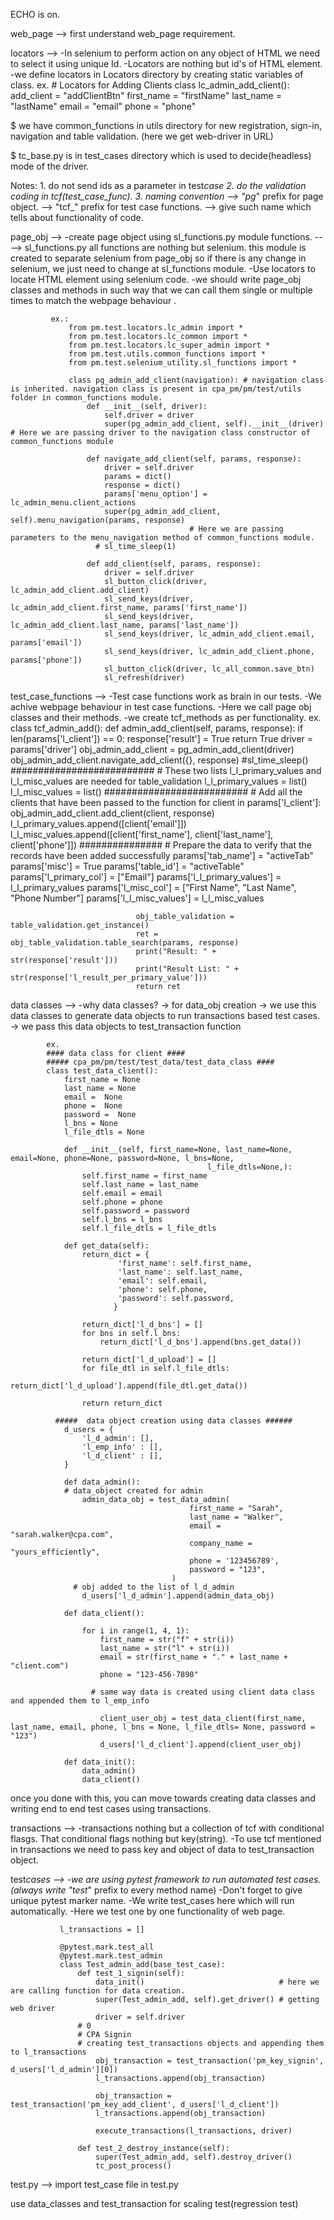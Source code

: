 ECHO is on.

web_page --> first understand web_page requirement.

locators --> -In selenium to perform action on any object of HTML we need to select it using unique Id.
-Locators are nothing but id's of HTML element.
-we define locators in Locators directory by creating static variables of class.
ex. # Locators for Adding Clients
class lc_admin_add_client():
add_client = "addClientBtn"
first_name = "firstName"
last_name = "lastName"
email = "email"
phone = "phone"

$ we have common_functions in utils directory for new registration, sign-in, navigation and table validation. (here we get web-driver in URL)

$ tc_base.py is in test_cases directory which is used to decide(headless) mode of the driver.

Notes: 1. do not send ids as a parameter in test*case 2. do the validation coding in tcf(test_case_func). 3. naming convention --> "pg*" prefix for page object.
--> "tcf\_" prefix for test case functions.
--> give such name which tells about functionality of code.

page_obj --> -create page object using sl_functions.py module functions.
----> sl_functions.py all functions are nothing but selenium. this module is created to separate selenium from page_obj so if there is any change in selenium, we just need to change at sl_functions module.
-Use locators to locate HTML element using selenium code.
-we should write page_obj classes and methods in such way that we can call them single or multiple times to match the webpage behaviour .

             ex.:
                 from pm.test.locators.lc_admin import *
                 from pm.test.locators.lc_common import *
                 from pm.test.locators.lc_super_admin import *
                 from pm.test.utils.common_functions import *
                 from pm.test.selenium_utility.sl_functions import *

                 class pg_admin_add_client(navigation): # navigation class is inherited. navigation class is present in cpa_pm/pm/test/utils folder in common_functions module.
                     def __init__(self, driver):
                         self.driver = driver
                         super(pg_admin_add_client, self).__init__(driver) # Here we are passing driver to the navigation class constructor of common_functions module

                     def navigate_add_client(self, params, response):
                         driver = self.driver
                         params = dict()
                         response = dict()
                         params['menu_option'] = lc_admin_menu.client_actions
                         super(pg_admin_add_client, self).menu_navigation(params, response)
                                            # Here we are passing parameters to the menu_navigation method of common_functions module.
                       # sl_time_sleep(1)

                     def add_client(self, params, response):
                         driver = self.driver
                         sl_button_click(driver, lc_admin_add_client.add_client)
                         sl_send_keys(driver, lc_admin_add_client.first_name, params['first_name'])
                         sl_send_keys(driver, lc_admin_add_client.last_name, params['last_name'])
                         sl_send_keys(driver, lc_admin_add_client.email, params['email'])
                         sl_send_keys(driver, lc_admin_add_client.phone, params['phone'])
                         sl_button_click(driver, lc_all_common.save_btn)
                         sl_refresh(driver)

test_case_functions --> -Test case functions work as brain in our tests.
-We achive webpage behaviour in test case functions.
-Here we call page obj classes and their methods.
-we create tcf_methods as per functionality.
ex.
class tcf_admin_add():
def admin_add_client(self, params, response):
if len(params['l_client']) == 0:
response['result'] = True
return True
driver = params['driver']
obj_admin_add_client = pg_admin_add_client(driver)
obj_admin_add_client.navigate_add_client({}, response)
#sl_time_sleep()
########################## # These two lists l_l_primary_values and l_l_misc_values are needed for table_validation
l_l_primary_values = list()
l_l_misc_values = list()
########################## # Add all the clients that have been passed to the function
for client in params['l_client']:
obj_admin_add_client.add_client(client, response)
l_l_primary_values.append([client['email']])
l_l_misc_values.append([client['first_name'], client['last_name'], client['phone']])
############### # Prepare the data to verify that the records have been added successfully
params['tab_name'] = "activeTab"
params['misc'] = True
params['table_id'] = "activeTable"
params['l_primary_col'] = ["Email"]
params['l_l_primary_values'] = l_l_primary_values
params['l_misc_col'] = ["First Name", "Last Name", "Phone Number"]
params['l_l_misc_values'] = l_l_misc_values

                                obj_table_validation = table_validation.get_instance()
                                ret = obj_table_validation.table_search(params, response)
                                print("Result: " + str(response['result']))
                                print("Result List: " + str(response['l_result_per_primary_value']))
                                return ret

data classes --> -why data classes?
-> for data_obj creation
-> we use this data classes to generate data objects to run transactions based test cases.
-> we pass this data objects to test_transaction function

            ex.
            #### data class for client ####
            ##### cpa_pm/pm/test/test_data/test_data_class ####
            class test_data_client():
                first_name = None
                last_name = None
                email =  None
                phone =  None
                password =  None
                l_bns = None
                l_file_dtls = None

                def __init__(self, first_name=None, last_name=None, email=None, phone=None, password=None, l_bns=None,
                                                l_file_dtls=None,):
                    self.first_name = first_name
                    self.last_name = last_name
                    self.email = email
                    self.phone = phone
                    self.password = password
                    self.l_bns = l_bns
                    self.l_file_dtls = l_file_dtls

                def get_data(self):
                    return_dict = {
                            'first_name': self.first_name,
                            'last_name': self.last_name,
                            'email': self.email,
                            'phone': self.phone,
                            'password': self.password,
                           }

                    return_dict['l_d_bns'] = []
                    for bns in self.l_bns:
                        return_dict['l_d_bns'].append(bns.get_data())

                    return_dict['l_d_upload'] = []
                    for file_dtl in self.l_file_dtls:
                        return_dict['l_d_upload'].append(file_dtl.get_data())

                    return return_dict

              #####  data object creation using data classes ######
                d_users = {
                    'l_d_admin': [],
                    'l_emp_info' : [],
                    'l_d_client' : [],
                }

                def data_admin():
                # data_object created for admin
                    admin_data_obj = test_data_admin(
                                            first_name = "Sarah",
                                            last_name = "Walker",
                                            email = "sarah.walker@cpa.com",
                                            company_name = "yours_efficiently",
                                            phone = '123456789',
                                            password = "123",
                                        )
                  # obj added to the list of l_d_admin
                    d_users['l_d_admin'].append(admin_data_obj)

                def data_client():

                    for i in range(1, 4, 1):
                        first_name = str("f" + str(i))
                        last_name = str("l" + str(i))
                        email = str(first_name + "." + last_name + "client.com")
                        phone = "123-456-7890"

                      # same way data is created using client data class and appended them to l_emp_info

                        client_user_obj = test_data_client(first_name, last_name, email, phone, l_bns = None, l_file_dtls= None, password = "123")
                        d_users['l_d_client'].append(client_user_obj)

                def data_init():
                    data_admin()
                    data_client()

once you done with this, you can move towards creating data classes and writing end to end test cases using transactions.

transactions --> -transactions nothing but a collection of tcf with conditional flasgs. That conditional flags nothing but key(string).
-To use tcf mentioned in transactions we need to pass key and object of data to test_transaction object.

test*cases --> -we are using pytest framework to run automated test cases.(always write "test*" prefix to every method name)
-Don't forget to give unique pytest marker name.
-We write test_cases here which will run automatically.
-Here we test one by one functionality of web page.

               l_transactions = []

               @pytest.mark.test_all
               @pytest.mark.test_admin
               class Test_admin_add(base_test_case):
                   def test_1_signin(self):
                       data_init()                              # here we are calling function for data creation.
                       super(Test_admin_add, self).get_driver() # getting web driver
                       driver = self.driver
                   # 0
                   # CPA Signin
                   # creating test_transactions objects and appending them to l_transactions
                       obj_transaction = test_transaction('pm_key_signin', d_users['l_d_admin'][0])
                       l_transactions.append(obj_transaction)

                       obj_transaction = test_transaction('pm_key_add_client', d_users['l_d_client'])
                       l_transactions.append(obj_transaction)

                       execute_transactions(l_transactions, driver)

                   def test_2_destroy_instance(self):
                       super(Test_admin_add, self).destroy_driver()
                       tc_post_process()

test.py --> import test_case file in test.py

use data_classes and test_transaction for scaling test(regression test)
